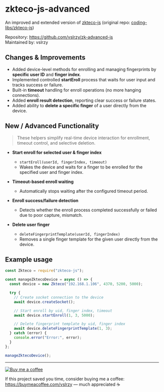 # zkteco-js-advanced

An improved and extended version of [zkteco-js](https://www.npmjs.com/package/zkteco-js) (original repo: [coding-libs/zkteco-js](https://github.com/coding-libs/zkteco-js))

Repository: https://github.com/vslrzy/zk-advanced-js  
Maintained by: vslrzy

## Changes & Improvements

- Added device-level methods for enrolling and managing fingerprints by **specific user ID** and **finger index**.
- Implemented controlled **startEroll** process that waits for user input and tracks success or failure.
- Built-in **timeout** handling for enroll operations (no more hanging connections).
- Added **enroll result detection**, reporting clear success or failure states.
- Added ability to **delete a specific finger** of a user directly from the device.

## New / Advanced Functionality

> These helpers simplify real-time device interaction for enrollment, timeout control, and selective deletion.

- **Start enroll for selected user & finger index**

  - `startEroll(userId, fingerIndex, timeout)`
  - Wakes the device and waits for a finger to be enrolled for the specified user and finger index.

- **Timeout-based enroll waiting**

  - Automatically stops waiting after the configured timeout period.

- **Enroll success/failure detection**

  - Detects whether the enroll process completed successfully or failed due to poor capture, mismatch.

- **Delete user finger**
  - `deleteFingerprintTemplate(userId, fingerIndex)`
  - Removes a single finger template for the given user directly from the device.

## Example usage

```js
const Zkteco = require("zkteco-js");

const manageZktecoDevice = async () => {
  const device = new Zkteco("192.168.1.106", 4370, 5200, 5000);

  try {
    // Create socket connection to the device
    await device.createSocket();

    // Start enroll by uid, finger index, timeout
    await device.startEnroll(1, 3, 5000);

    // Delete fingerprint template by uid, finger index
    await device.deleteFingerprintTemplate(1, 3);
  } catch (error) {
    console.error("Error:", error);
  }
};

manageZktecoDevice();
```

---

[![Buy me a coffee](https://img.shields.io/badge/Buy%20me%20a%20coffee-☕-FFDD00)](https://buymeacoffee.com/vslrzy)

If this project saved you time, consider buying me a coffee: https://buymeacoffee.com/vslrzy — much appreciated ☕
